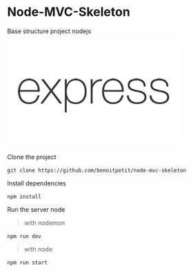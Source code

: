# Node-MVC-Skeleton

Base structure project nodejs

<img src="public/images/express.png" alt="drawing" width="400"/>

Clone the project
```
git clone https://github.com/benoitpetit/node-mvc-skeleton
```
Install dependencies
```
npm install
```
Run the server node
> with nodemon
```
npm run dev
```
> with node
```
npm run start
```
